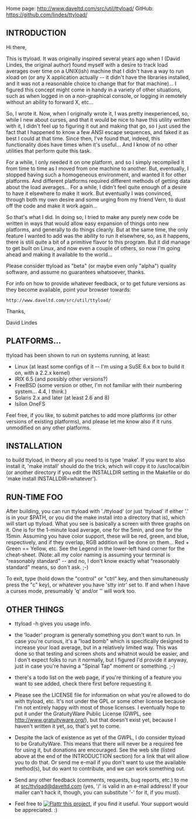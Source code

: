 Home page: http://www.daveltd.com/src/util/ttyload/
GitHub:    https://github.com/lindes/ttyload/

## INTRODUCTION

Hi there,

This is ttyload.  It was originally inspired several years ago
when I (David Lindes, the original author) found myself with a
desire to track load averages over time on a UNIX(ish) machine
that I didn't have a way to run xload on (or any X application
actually -- it didn't have the libraries installed, and it was
not a reasonable choice to change that for that machine)...  I
figured this concept might come in handy in a variety of other
situations, such as when logged in on a non-graphical console,
or logging in remotely without an ability to forward X, etc...

So, I wrote it.  Now, when I originally wrote it, I was pretty
inexperienced, so, while I new about curses, and that it would
be nice to have this utility written with it, I didn't feel up
to figuring it out and making that go, so I just used the fact
that I happened to know a few ANSI escape sequences, and faked
it as best I could at that time.  Since then, I've found that,
indeed, this functionality does have times when it's useful...
And I know of no other utilities that perform quite this task.

For a while, I only needed it on one platform, and so I simply
recompiled it from time to time as I moved from one machine to
another.  But, eventually, I stopped having such a homogeneous
environment, and wanted it for other platforms.  And different
platforms required different methods of getting data about the
load averages...  For a while, I didn't feel quite enough of a
desire to have it elsewhere to make it work.  But eventually I
was convinced, through both my own desire and some urging from
my friend Vern, to dust off the code and make it work again...

So that's what I did.  In doing so, I tried to make any purely
new code be written in ways that would allow easy expansion of
things onto new platforms, and generally to do things cleanly.
But at the same time, the only feature I wanted to add was the
ability to run it elsewhere, so, as it happens, there is still
quite a bit of a primitive flavor to this program.  But it did
manage to get built on Linux, and now even a couple of others,
so now I'm going ahead and making it available to the world...

Please consider ttyload as "beta" (or maybe even only "alpha")
quality software, and assume no guarantees whatsoever, thanks.

For info on how to provide whatever feedback, or to get future
versions as they become available, point your browser towards:

	http://www.daveltd.com/src/util/ttyload/

Thanks,

David Lindes

## PLATFORMS...

ttyload has been shown to run on systems running, at least:

- Linux (at least some configs of it -- I'm using a SuSE 6.x box
  to build it on, with a 2.2.x kernel)
- IRIX 6.5 (and possibly other versions?)
- FreeBSD (some version or other, I'm not familiar with their
  numbering system...  4.4, I think.)
- Solaris 2.x and later (at least 2.6 and 8)
- Isilon OneFS

Feel free, if you like, to submit patches to add more platforms
(or other versions of existing platforms), and please let me
know also if it runs unmodified on any other platforms.

## INSTALLATION

to build ttyload, in theory all you need to is type 'make'.  If
you want to also install it, 'make install' should do the trick,
which will copy it to /usr/local/bin (or another directory if
you edit the INSTALLDIR setting in the Makefile or do
'make install INSTALLDIR=whatever').

## RUN-TIME FOO

After building, you can run ttyload with './ttyload' (or just
'ttyload' if either '.' is in your $PATH, or you did the make
install into a directory that is), which will start up ttyload.
What you see is basically a screen with three graphs on it.  One
is for the 1-minute load average, one for the 5min, and one for
the 15min.  Assuming you have color support, these will be red,
green, and blue, respectively, and if they overlap, RGB addition
will be done on them...  Red + Green == Yellow, etc.  See the
Legend in the lower-left hand corner for the cheat-sheet.
(Note: all my color naming is assuming your terminal is
"reasonably standard" -- and no, I don't know exactly what
"reasonably standard" means, so don't ask.  ;-)

To exit, type <ctrl-C> (hold down the "control" or "ctrl" key,
and then simultaneously press the "c" key), or whatever you have
'stty intr' set to.  If and when I have a curses mode,
presumably 'q' and/or '<esc>' will work too.

## OTHER THINGS

- ttyload -h gives you usage info.

- the 'loader' program is generally something you don't want to run.
  In case you're curious, it's a "load bomb" which is specifically
  designed to increase your load average, but in a relatively limited
  way.  This was done so that testing and screen shots and whatnot would
  be easier, and I don't expect folks to run it normally, but I figured
  I'd provide it anyway, just in case you're having a "Spinal Tap"
  moment or something.  ;-)

- there's a todo list on the web page, if you're thinking of a feature
  you want to see added, check there first before requesting it.

- Please see the LICENSE file for information on what you're allowed to
  do with ttyload, etc.  It's not under the GPL or some other license
  because I'm not entirely happy with most of those licenses.  I
  eventually hope to put it under the GratuityWare Public License
  (GWPL, see http://www.gratuityware.org/), but that doesn't exist yet,
  because I haven't written it yet, so, that's yet to come.

- Despite the lack of existence as yet of the GWPL, I do consider
  ttyload to be GratuityWare.  This means that there will never be a
  required fee for using it, but donations are encouraged.  See the web
  site (listed above at the end of the INTRODUCTION section) for a link
  that will allow you to do that.  Or send me e-mail if you don't want
  to use the available method(s), but do want to contribute, and we can
  work something out.

- Send any other feedback (comments, requests, bug reports, etc.) to me
  at <src/ttyload@daveltd.com> (yes, '/' is valid in an e-mail address!
  If your mailer can't hack it, though, you can substitute '-' for it,
  if you must).

- Feel free to
  [![Flattr this project](http://api.flattr.com/button/flattr-badge-large.png)](https://flattr.com/submit/auto?user_id=lindes&url=https://github.com/lindes/ttyload&title=ttyload&tags=github&category=software),
  if you find it useful.  Your support would be appreciated.  :)
